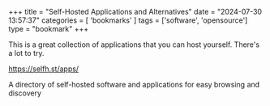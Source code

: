 +++
title = "Self-Hosted Applications and Alternatives"
date = "2024-07-30 13:57:37"
categories = [ 'bookmarks' ]
tags = ['software', 'opensource']
type = "bookmark"
+++

This is a great collection of applications that you can host yourself. There's a lot to try.

https://selfh.st/apps/

A directory of self-hosted software and applications for easy browsing and discovery
